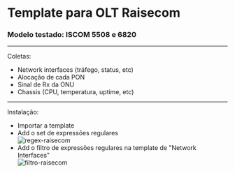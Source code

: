 # Template para OLT Raisecom
### Modelo testado: ISCOM 5508 e 6820
---
Coletas:
* Network interfaces (tráfego, status, etc)
* Alocação de cada PON
* Sinal de Rx da ONU
* Chassis (CPU, temperatura, uptime, etc)
---
Instalação:

* Importar a template <br>
* Add o set de expressões regulares <br>
![regex-raisecom](https://user-images.githubusercontent.com/63215450/151564792-55486301-9b3b-4b0b-bbae-32ab748f0446.jpg)
* Add o filtro de expressões regulares na template de "Network Interfaces" <br>
![filtro-raisecom](https://user-images.githubusercontent.com/63215450/151564853-4717e32d-777d-4f92-966c-267072e5c67e.jpg)
